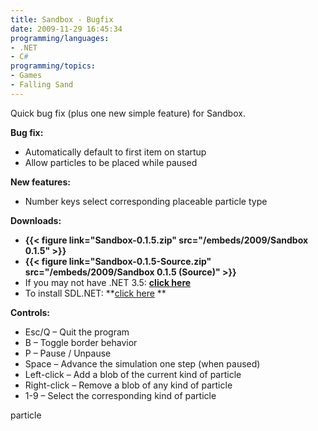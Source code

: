 ```yaml
---
title: Sandbox - Bugfix
date: 2009-11-29 16:45:34
programming/languages:
- .NET
- C#
programming/topics:
- Games
- Falling Sand
---
```

Quick bug fix (plus one new simple feature) for Sandbox.

**Bug fix:**

* Automatically default to first item on startup
* Allow particles to be placed while paused

**New features:**

* Number keys select corresponding placeable particle type

**Downloads:**

* **{{< figure link="Sandbox-0.1.5.zip" src="/embeds/2009/Sandbox 0.1.5" >}}**
* **{{< figure link="Sandbox-0.1.5-Source.zip" src="/embeds/2009/Sandbox 0.1.5 (Source)" >}}**
* If you may not have .NET 3.5: **[click here](http://www.asoft.be/downloads/netver2007.zip)**
* To install SDL.NET: **[click here](http://sourceforge.net/projects/cs-sdl/files/) **

**Controls:**

* Esc/Q – Quit the program
* B – Toggle border behavior
* P – Pause / Unpause
* Space – Advance the simulation one step (when paused)
* Left-click – Add a blob of the current kind of particle
* Right-click – Remove a blob of any kind of particle
* 1-9 – Select the corresponding kind of particle

particle